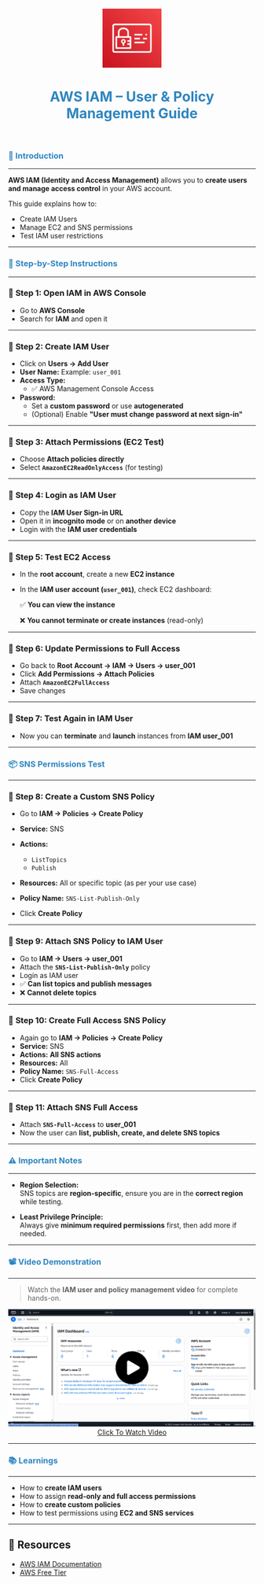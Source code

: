 <p align="center">
  <img src="screenshots/iam.png" width="120"/>
</p>

<h1 align="center" style="color:#2E86C1;">AWS IAM – User & Policy Management Guide</h1>
</br>

<h3 align="left" style="color:#2E86C1;">📝 Introduction</h3>

---

**AWS IAM (Identity and Access Management)** allows you to **create users and manage access control** in your AWS account.

This guide explains how to:

- Create IAM Users  
- Manage EC2 and SNS permissions  
- Test IAM user restrictions

---

<h3 align="left" style="color:#2E86C1;">🧭 Step-by-Step Instructions</h3>

---

### 📌 **Step 1: Open IAM in AWS Console**

- Go to **AWS Console**  
- Search for **IAM** and open it

---

### 📌 **Step 2: Create IAM User**

- Click on **Users → Add User**  
- **User Name:** Example: `user_001`  
- **Access Type:**  
  - ✅ AWS Management Console Access  
- **Password:**  
  - Set a **custom password** or use **autogenerated**  
  - (Optional) Enable **"User must change password at next sign-in"**

---

### 📌 **Step 3: Attach Permissions (EC2 Test)**

- Choose **Attach policies directly**  
- Select **`AmazonEC2ReadOnlyAccess`** (for testing)

---

### 📌 **Step 4: Login as IAM User**

- Copy the **IAM User Sign-in URL**  
- Open it in **incognito mode** or on **another device**  
- Login with the **IAM user credentials**

---

### 📌 **Step 5: Test EC2 Access**

- In the **root account**, create a new **EC2 instance**  
- In the **IAM user account (`user_001`)**, check EC2 dashboard:

    ✅ **You can view the instance**

    ❌ **You cannot terminate or create instances** (read-only)

---

### 📌 **Step 6: Update Permissions to Full Access**

- Go back to **Root Account → IAM → Users → user_001**  
- Click **Add Permissions → Attach Policies**  
- Attach **`AmazonEC2FullAccess`**  
- Save changes

---

### 📌 **Step 7: Test Again in IAM User**

- Now you can **terminate** and **launch** instances from **IAM user_001**

---

<h3 align="left" style="color:#2E86C1;">📦 SNS Permissions Test</h3>

---

### 📌 **Step 8: Create a Custom SNS Policy**

- Go to **IAM → Policies → Create Policy**  
- **Service:** SNS  
- **Actions:**  
  - `ListTopics`  
  - `Publish`  
- **Resources:** All or specific topic (as per your use case)

- **Policy Name:** `SNS-List-Publish-Only`  
- Click **Create Policy**

---

### 📌 **Step 9: Attach SNS Policy to IAM User**

- Go to **IAM → Users → user_001**  
- Attach the **`SNS-List-Publish-Only`** policy  
- Login as IAM user  
- ✅ **Can list topics and publish messages**  
- ❌ **Cannot delete topics**

---

### 📌 **Step 10: Create Full Access SNS Policy**

- Again go to **IAM → Policies → Create Policy**  
- **Service:** SNS  
- **Actions:** **All SNS actions**  
- **Resources:** All  
- **Policy Name:** `SNS-Full-Access`  
- Click **Create Policy**

---

### 📌 **Step 11: Attach SNS Full Access**

- Attach **`SNS-Full-Access`** to **user_001**  
- Now the user can **list, publish, create, and delete SNS topics**

---

<h3 align="left" style="color:#2E86C1;">⚠️ Important Notes</h3>

---

- **Region Selection:**  
  SNS topics are **region-specific**, ensure you are in the **correct region** while testing.

- **Least Privilege Principle:**  
  Always give **minimum required permissions** first, then add more if needed.

---

<h3 align="left" style="color:#2E86C1;">📽️ Video Demonstration</h3>

---

> Watch the **IAM user and policy management video** for complete hands-on.

<p align="center">
  <a href="https://drive.google.com/file/d/1qO1nGuZszL4_VfaJzYPK5iNOgzRukJXN/view?usp=drive_link">
    <img src="screenshots/iamthumb.png" width="600" alt="Watch Video"/>
    </br> Click To Watch Video
  </a>
</p>

---

<h3 align="left" style="color:#2E86C1;">📚 Learnings</h3>

---

- How to **create IAM users**  
- How to assign **read-only and full access permissions**  
- How to **create custom policies**  
- How to test permissions using **EC2 and SNS services**

---

## 🔗 Resources

- [AWS IAM Documentation](https://docs.aws.amazon.com/IAM/latest/UserGuide/introduction.html)  
- [AWS Free Tier](https://aws.amazon.com/free)

